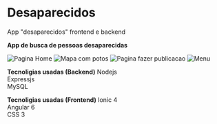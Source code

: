 # Desaparecidos
App "desaparecidos" frontend e backend

**App de busca de pessoas desaparecidas**

<img src="../Prints/Screenshot_20181213-200125_Desaparecidos.jpg" alt="Pagina Home"/>
<img src="../Prints/Screenshot_20181213-200247_Desaparecidos.jpg" alt="Mapa com potos"/>
<img src="../Prints/Screenshot_20181213-200309_Desaparecidos.jpg" alt="Pagina fazer publicacao"/>
<img src="../Prints/Screenshot_20181213-200346_Desaparecidos.jpg" alt="Menu"/>

**Tecnoligias usadas (Backend)**
Nodejs <br/>
Expressjs <br/>
MySQL <br/>

**Tecnoligias usadas (Frontend)**
Ionic 4 <br/>
Angular 6 <br/>
CSS 3 <br/>

